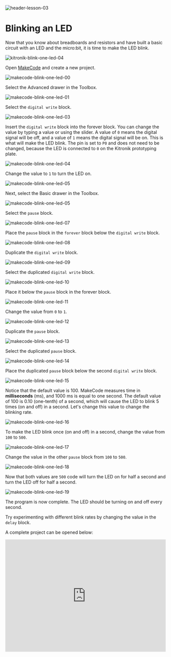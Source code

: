 ![header-lesson-03](assets/header-lesson-03.png)

# Blinking an LED

Now that you know about breadboards and resistors and have built a basic circuit with an LED and the micro:bit, it is time to make the LED blink.

![kitronik-blink-one-led-04](assets/kitronik-blink-one-led-04.png)

Open [MakeCode](https://makecode.microbit.org/) and create a new project.

![makecode-blink-one-led-00](assets/makecode-blink-one-led-00.png)

Select the Advanced drawer in the Toolbox.

![makecode-blink-one-led-01](assets/makecode-blink-one-led-01.png)

Select the `digital write` block.

![makecode-blink-one-led-03](assets/makecode-blink-one-led-03.png)

Insert the `digital write` block into the forever block. You can change the value by typing a value or using the slider. A value of `0` means the digital signal will be off, and a value of `1` means the digital signal will be on. This is what will make the LED blink. The pin is set to `P0` and does not need to be changed, because the LED is connected to `0` on the  Kitronik prototyping plate.

![makecode-blink-one-led-04](assets/makecode-blink-one-led-04.png)

Change the value to `1` to turn the LED on.

![makecode-blink-one-led-05](assets/makecode-blink-one-led-05.png)

Next, select the Basic drawer in the Toolbox.

![makecode-blink-one-led-05](assets/makecode-blink-one-led-06.png)

Select the `pause` block.


![makecode-blink-one-led-07](assets/makecode-blink-one-led-07.png)

Place the `pause` block in the `forever` block below the `digital write` block.

![makecode-blink-one-led-08](assets/makecode-blink-one-led-08.png)

Duplicate the `digital write` block.

![makecode-blink-one-led-09](assets/makecode-blink-one-led-09.png)

Select the duplicated `digital write` block.

![makecode-blink-one-led-10](assets/makecode-blink-one-led-10.png)

Place it below the `pause` block in the forever block.

![makecode-blink-one-led-11](assets/makecode-blink-one-led-11.png)

Change the value from `0` to `1`.

![makecode-blink-one-led-12](assets/makecode-blink-one-led-12.png)

Duplicate the `pause` block.

![makecode-blink-one-led-13](assets/makecode-blink-one-led-13.png)

Select the duplicated `pause` block.

![makecode-blink-one-led-14](assets/makecode-blink-one-led-14.png)

Place the duplicated `pause` block below the second `digital write` block.

![makecode-blink-one-led-15](assets/makecode-blink-one-led-15.png)

Notice that the default value is 100. MakeCode measures time in **milliseconds** (ms), and 1000 ms is equal to one second. The default value of 100 is 0.10 (one-tenth) of a second, which will cause the LED to blink 5 times (on and off) in a second. Let's change this value to change the blinking rate.

![makecode-blink-one-led-16](assets/makecode-blink-one-led-16.png)

To make the LED blink once (on and off) in a second, change the value from `100` to `500`.

![makecode-blink-one-led-17](assets/makecode-blink-one-led-17.png)

Change the value in the other `pause` block from `100` to `500`.

![makecode-blink-one-led-18](assets/makecode-blink-one-led-18.png)

Now that both values are `500` code will turn the LED on for half a second and turn the LED off for half a second.

![makecode-blink-one-led-19](assets/makecode-blink-one-led-19.png)

The program is now complete. The LED should be turning on and off every second.

Try experimenting with different blink rates by changing the value in the `delay` block.

A complete project can be opened below:

<div style="position:relative;height:0;padding-bottom:70%;overflow:hidden;"><iframe style="position:absolute;top:0;left:0;width:100%;height:100%;" src="https://makecode.microbit.org/#pub:S26992-28437-70952-61986" frameborder="0" sandbox="allow-popups allow-forms allow-scripts allow-same-origin"></iframe></div>
